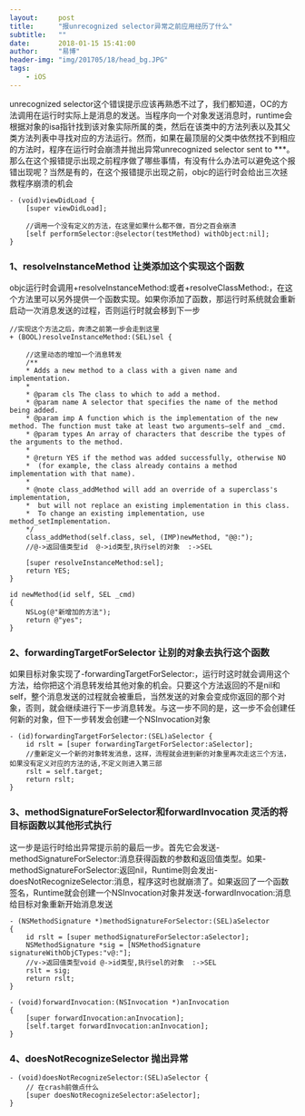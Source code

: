 ```yaml
---
layout:     post
title:      "报unrecognized selector异常之前应用经历了什么"
subtitle:   ""
date:       2018-01-15 15:41:00
author:     "易博"
header-img: "img/201705/18/head_bg.JPG"
tags:
    - iOS
---
```


unrecognized selector这个错误提示应该再熟悉不过了，我们都知道，OC的方法调用在运行时实际上是消息的发送。当程序向一个对象发送消息时，runtime会根据对象的isa指针找到该对象实际所属的类，然后在该类中的方法列表以及其父类方法列表中寻找对应的方法运行。然而，如果在最顶层的父类中依然找不到相应的方法时，程序在运行时会崩溃并抛出异常unrecognized selector sent to ***。那么在这个报错提示出现之前程序做了哪些事情，有没有什么办法可以避免这个报错出现呢？当然是有的，在这个报错提示出现之前，objc的运行时会给出三次拯救程序崩溃的机会

```
- (void)viewDidLoad {
    [super viewDidLoad];
    
    //调用一个没有定义的方法，在这里如果什么都不做，百分之百会崩溃
    [self performSelector:@selector(testMethod) withObject:nil];
}
```

### 1、resolveInstanceMethod 让类添加这个实现这个函数

objc运行时会调用+resolveInstanceMethod:或者+resolveClassMethod:，在这个方法里可以另外提供一个函数实现。如果你添加了函数，那运行时系统就会重新启动一次消息发送的过程，否则运行时就会移到下一步

```
//实现这个方法之后，奔溃之前第一步会走到这里
+ (BOOL)resolveInstanceMethod:(SEL)sel {

    //这里动态的增加一个消息转发
    /** 
    * Adds a new method to a class with a given name and implementation.
    * 
    * @param cls The class to which to add a method.
    * @param name A selector that specifies the name of the method being added.
    * @param imp A function which is the implementation of the new method. The function must take at least two arguments—self and _cmd.
    * @param types An array of characters that describe the types of the arguments to the method. 
    * 
    * @return YES if the method was added successfully, otherwise NO 
    *  (for example, the class already contains a method implementation with that name).
    *
    * @note class_addMethod will add an override of a superclass's implementation, 
    *  but will not replace an existing implementation in this class. 
    *  To change an existing implementation, use method_setImplementation.
    */
    class_addMethod(self.class, sel, (IMP)newMethod, "@@:");
    //@->返回值类型id  @->id类型,执行sel的对象  :->SEL

    [super resolveInstanceMethod:sel];
    return YES;
}

id newMethod(id self, SEL _cmd)
{
    NSLog(@"新增加的方法");
    return @"yes";
}

```

### 2、forwardingTargetForSelector 让别的对象去执行这个函数

如果目标对象实现了-forwardingTargetForSelector:，运行时这时就会调用这个方法，给你把这个消息转发给其他对象的机会。只要这个方法返回的不是nil和self，整个消息发送的过程就会被重启，当然发送的对象会变成你返回的那个对象，否则，就会继续进行下一步消息转发。与这一步不同的是，这一步不会创建任何新的对象，但下一步转发会创建一个NSInvocation对象

```
- (id)forwardingTargetForSelector:(SEL)aSelector {
    id rslt = [super forwardingTargetForSelector:aSelector];
    //重新定义一个新的对象转发消息，这样，流程就会进到新的对象里再次走这三个方法，如果没有定义对应的方法的话,不定义则进入第三部
    rslt = self.target;
    return rslt;
}
```

### 3、methodSignatureForSelector和forwardInvocation  灵活的将目标函数以其他形式执行 

这一步是运行时给出异常提示前的最后一步。首先它会发送-methodSignatureForSelector:消息获得函数的参数和返回值类型。如果-methodSignatureForSelector:返回nil，Runtime则会发出-doesNotRecognizeSelector:消息，程序这时也就崩溃了。如果返回了一个函数签名，Runtime就会创建一个NSInvocation对象并发送-forwardInvocation:消息给目标对象重新开始消息发送

```
- (NSMethodSignature *)methodSignatureForSelector:(SEL)aSelector
{
    id rslt = [super methodSignatureForSelector:aSelector];
    NSMethodSignature *sig = [NSMethodSignature signatureWithObjCTypes:"v@:"];
    //v->返回值类型void @->id类型,执行sel的对象  :->SEL
    rslt = sig;
    return rslt;
}

- (void)forwardInvocation:(NSInvocation *)anInvocation
{
    [super forwardInvocation:anInvocation];
    [self.target forwardInvocation:anInvocation];
}
```

### 4、doesNotRecognizeSelector 抛出异常

```
- (void)doesNotRecognizeSelector:(SEL)aSelector {
    // 在crash前做点什么
    [super doesNotRecognizeSelector:aSelector];
}
```




